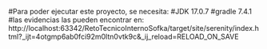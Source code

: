 #Para poder ejecutar este proyecto, se necesita:
#JDK 17.0.7
#gradle 7.4.1
#las evidencias las pueden encontrar en: http://localhost:63342/RetoTecnicoInternoSofka/target/site/serenity/index.html?_ijt=4otgmp6ab0fci92m0ltn0vtk9c&_ij_reload=RELOAD_ON_SAVE
